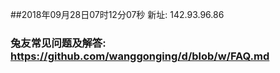 ##2018年09月28日07时12分07秒 新址: 142.93.96.86
### 兔友常见问题及解答: https://github.com/wanggonging/d/blob/w/FAQ.md
